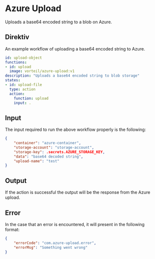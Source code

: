 # Azure Upload

Uploads a base64 encoded string to a blob on Azure.

## Direktiv

An example workflow of uploading a base64 encoded string to Azure.

```yaml
id: upload-object
functions:
- id: upload
  image: vorteil/azure-upload:v1
description: "Uploads a base64 encoded string to blob storage"
states:
- id: upload-file
  type: action
  action:
    function: upload
    input: .
```

## Input

The input required to run the above workflow properly is the following:

```json
{
    "container": "azure-container",
    "storage-account": "storage-account",
    "storage-key": .secrets.AZURE_STORAGE_KEY,
    "data": "base64 decoded string",
    "upload-name": "test"
}
```

## Output

If the action is successful the output will be the response from the Azure upload.

## Error

In the case that an error is encountered, it will present in the following format:

```json
{
    "errorCode": "com.azure-upload.error",
    "errorMsg": "Something went wrong"
}
```